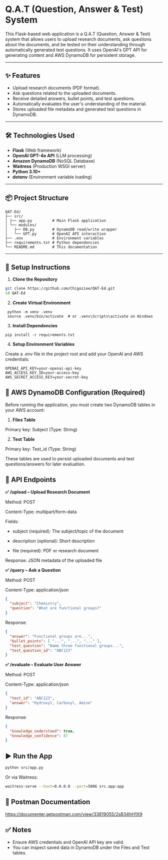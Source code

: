 # Q.A.T (Question, Answer & Test) System

This Flask-based web application is a Q.A.T (Question, Answer & Test) system that allows users to upload research documents, ask questions about the documents, and be tested on their understanding through automatically generated test questions. It uses OpenAI's GPT API for generating content and AWS DynamoDB for persistent storage.

---

## ✨ Features

- Upload research documents (PDF format).
- Ask questions related to the uploaded documents.
- Receive detailed answers, bullet points, and test questions.
- Automatically evaluates the user's understanding of the material.
- Stores uploaded file metadata and generated test questions in DynamoDB.

---

## 🛠 Technologies Used

- **Flask** (Web framework)
- **OpenAI GPT-4o API** (LLM processing)
- **Amazon DynamoDB** (NoSQL Database)
- **Waitress** (Production WSGI server)
- **Python 3.10+**
- **dotenv** (Environment variable loading)

---

## 📦 Project Structure
    QAT-Ed/
    ├── src/
    │ ├── app.py         # Main Flask application
    │ └── modules/
    │   ├── DB.py        # DynamoDB read/write wrapper
    │   └── GPT.py       # OpenAI API interaction
    ├── .env             # Environment variables
    ├── requirements.txt # Python dependencies
    └── README.md        # This documentation

---

## 🚀 Setup Instructions

1. **Clone the Repository**

```bash
git clone https://github.com/Chigoziee/QAT-Ed.git
cd QAT-Ed
```
2. **Create Virtual Environment**
```
 python -m venv .venv
 source .venv/bin/activate  # or .venv\Scripts\activate on Windows
```
3. **Install Dependencies**
```
pip install -r requirements.txt
```
4. **Setup Environment Variables**
   
  Create a .env file in the project root and add your OpenAI and AWS credentials:
```
OPENAI_API_KEY=your-openai-api-key
AWS_ACCESS_KEY_ID=your-access-key
AWS_SECRET_ACCESS_KEY=your-secret-key
```

## 🔧 AWS DynamoDB Configuration (Required)
Before running the application, you must create two DynamoDB tables in your AWS account:

1. **Files Table**
   
Primary key: Subject (Type: String)

2. **Test Table**
   
Primary key: Test_id (Type: String)

These tables are used to persist uploaded documents and test questions/answers for later evaluation.

## 🧪 API Endpoints

**✅ /upload – Upload Research Document**

Method: POST

Content-Type: multipart/form-data

Fields:

- subject (required): The subject/topic of the document

- description (optional): Short description

- file (required): PDF or research document

Response: JSON metadata of the uploaded file

**✅ /query – Ask a Question**

Method: POST

Content-Type: application/json
```json
{
  "subject": "Chemistry",
  "question": "What are functional groups?"
}
```
Response:
```json
{
  "answer": "Functional groups are...",
  "bullet_points": [ "...", "...", "..." ],
  "test_question": "Name three functional groups...",
  "test_question_id": "ABC123"
}
```

**✅ /evaluate – Evaluate User Answer**

Method: POST

Content-Type: application/json
```json
{
  "test_id": "ABC123",
  "answer": "Hydroxyl, Carboxyl, Amino"
}
```
Response:
```json
{
  "knowledge_understood": true,
  "knowledge_confidence": 87
}
```
## ▶️ Run the App
```bash
python src/app.py
```
Or via Waitress:
```bash
waitress-serve --host=0.0.0.0 --port=5006 src.app:app
```
## 📑 Postman Documentation
https://documenter.getpostman.com/view/33819055/2sB34hH1X9

## ✅ Notes
- Ensure AWS credentials and OpenAI API key are valid.
- You can inspect saved data in DynamoDB under the Files and Test tables.

